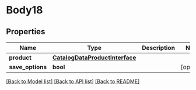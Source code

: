 # Body18

## Properties
Name | Type | Description | Notes
------------ | ------------- | ------------- | -------------
**product** | [**CatalogDataProductInterface**](CatalogDataProductInterface.md) |  | 
**save_options** | **bool** |  | [optional] 

[[Back to Model list]](../README.md#documentation-for-models) [[Back to API list]](../README.md#documentation-for-api-endpoints) [[Back to README]](../README.md)


